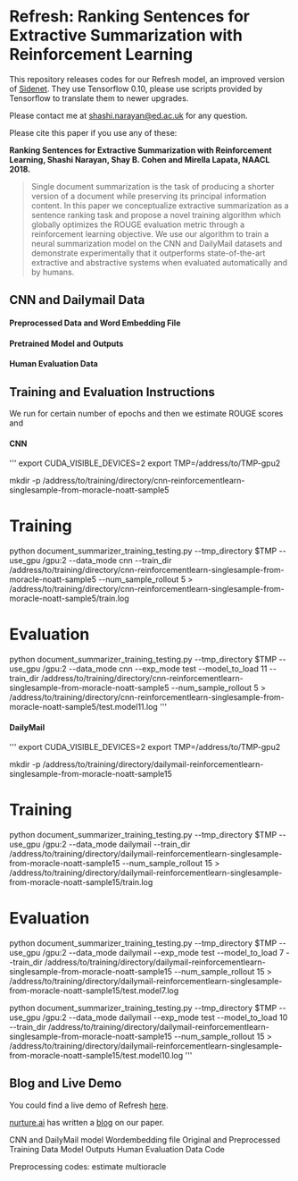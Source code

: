 # Refresh: Ranking Sentences for Extractive Summarization with Reinforcement Learning

This repository releases codes for our Refresh model, an improved version of [Sidenet](https://github.com/shashiongithub/sidenet). They use Tensorflow 0.10, please use scripts provided by Tensorflow to translate them to newer upgrades. 

Please contact me at shashi.narayan@ed.ac.uk for any question.

Please cite this paper if you use any of these:

**Ranking Sentences for Extractive Summarization with Reinforcement Learning, Shashi Narayan, Shay B. Cohen and Mirella Lapata, NAACL 2018.**

> Single document summarization is the task of producing a shorter version of a document while preserving its principal information content. In this paper we conceptualize extractive summarization as a sentence ranking task and propose a novel training algorithm which globally optimizes the ROUGE evaluation metric through a reinforcement learning objective. We use our algorithm to train a neural summarization model on the CNN and DailyMail datasets and demonstrate experimentally that it outperforms state-of-the-art extractive and abstractive systems when evaluated automatically and by humans.

## CNN and Dailymail Data

#### Preprocessed Data and Word Embedding File

#### Pretrained Model and Outputs

#### Human Evaluation Data


## Training and Evaluation Instructions

We run for certain number of epochs and then we estimate ROUGE scores and 

#### CNN 

'''
export CUDA_VISIBLE_DEVICES=2
export TMP=/address/to/TMP-gpu2

mkdir -p /address/to/training/directory/cnn-reinforcementlearn-singlesample-from-moracle-noatt-sample5

# Training
python document_summarizer_training_testing.py --tmp_directory $TMP --use_gpu /gpu:2 --data_mode cnn --train_dir /address/to/training/directory/cnn-reinforcementlearn-singlesample-from-moracle-noatt-sample5 --num_sample_rollout 5 > /address/to/training/directory/cnn-reinforcementlearn-singlesample-from-moracle-noatt-sample5/train.log

# Evaluation
python document_summarizer_training_testing.py --tmp_directory $TMP --use_gpu /gpu:2 --data_mode cnn --exp_mode test --model_to_load 11 --train_dir /address/to/training/directory/cnn-reinforcementlearn-singlesample-from-moracle-noatt-sample5 --num_sample_rollout 5 > /address/to/training/directory/cnn-reinforcementlearn-singlesample-from-moracle-noatt-sample5/test.model11.log
'''

#### DailyMail

'''
export CUDA_VISIBLE_DEVICES=2
export TMP=/address/to/TMP-gpu2

mkdir -p /address/to/training/directory/dailymail-reinforcementlearn-singlesample-from-moracle-noatt-sample15

# Training
python document_summarizer_training_testing.py --tmp_directory $TMP --use_gpu /gpu:2 --data_mode dailymail --train_dir /address/to/training/directory/dailymail-reinforcementlearn-singlesample-from-moracle-noatt-sample15 --num_sample_rollout 15 > /address/to/training/directory/dailymail-reinforcementlearn-singlesample-from-moracle-noatt-sample15/train.log

# Evaluation
python document_summarizer_training_testing.py --tmp_directory $TMP --use_gpu /gpu:2 --data_mode dailymail --exp_mode test --model_to_load 7 --train_dir /address/to/training/directory/dailymail-reinforcementlearn-singlesample-from-moracle-noatt-sample15 --num_sample_rollout 15 > /address/to/training/directory/dailymail-reinforcementlearn-singlesample-from-moracle-noatt-sample15/test.model7.log

python document_summarizer_training_testing.py --tmp_directory $TMP --use_gpu /gpu:2 --data_mode dailymail --exp_mode test --model_to_load 10 --train_dir /address/to/training/directory/dailymail-reinforcementlearn-singlesample-from-moracle-noatt-sample15 --num_sample_rollout 15 > /address/to/training/directory/dailymail-reinforcementlearn-singlesample-from-moracle-noatt-sample15/test.model10.log
'''

## Blog and Live Demo

You could find a live demo of Refresh [here](http://kinloch.inf.ed.ac.uk/sidenet.html). 

[nurture.ai](https://nurture.ai) has written a [blog](https://nurture.ai/p/e5c2a653-404a-4af8-b35f-e9e0d17fd272) on our paper.




CNN and DailyMail model
Wordembedding file
Original and Preprocessed Training Data
Model Outputs
Human Evaluation Data
Code

Preprocessing codes: estimate multioracle

